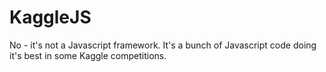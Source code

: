 # KaggleJS
No - it's not a Javascript framework. It's a bunch of Javascript code doing it's best in some Kaggle competitions.

